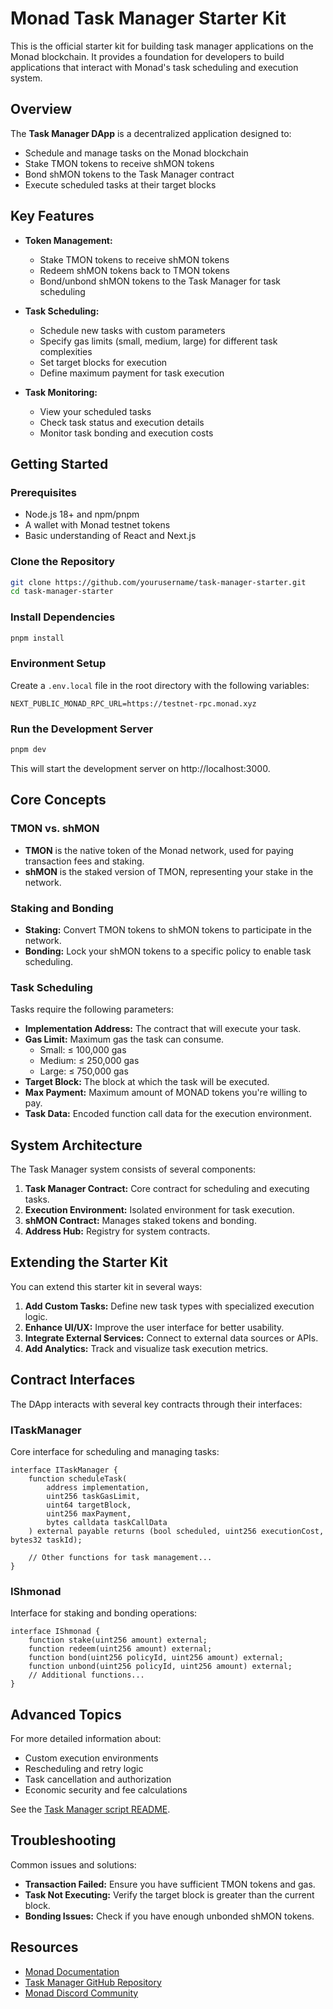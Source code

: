 # Monad Task Manager Starter Kit

This is the official starter kit for building task manager applications on the Monad blockchain. It provides a foundation for developers to build applications that interact with Monad's task scheduling and execution system.

## Overview

The **Task Manager DApp** is a decentralized application designed to:

- Schedule and manage tasks on the Monad blockchain
- Stake TMON tokens to receive shMON tokens
- Bond shMON tokens to the Task Manager contract
- Execute scheduled tasks at their target blocks

## Key Features

- **Token Management:**

  - Stake TMON tokens to receive shMON tokens
  - Redeem shMON tokens back to TMON tokens
  - Bond/unbond shMON tokens to the Task Manager for task scheduling

- **Task Scheduling:**

  - Schedule new tasks with custom parameters
  - Specify gas limits (small, medium, large) for different task complexities
  - Set target blocks for execution
  - Define maximum payment for task execution

- **Task Monitoring:**
  - View your scheduled tasks
  - Check task status and execution details
  - Monitor task bonding and execution costs

## Getting Started

### Prerequisites

- Node.js 18+ and npm/pnpm
- A wallet with Monad testnet tokens
- Basic understanding of React and Next.js

### Clone the Repository

```bash
git clone https://github.com/yourusername/task-manager-starter.git
cd task-manager-starter
```

### Install Dependencies

```bash
pnpm install
```

### Environment Setup

Create a `.env.local` file in the root directory with the following variables:

```
NEXT_PUBLIC_MONAD_RPC_URL=https://testnet-rpc.monad.xyz
```

### Run the Development Server

```bash
pnpm dev
```

This will start the development server on http://localhost:3000.

## Core Concepts

### TMON vs. shMON

- **TMON** is the native token of the Monad network, used for paying transaction fees and staking.
- **shMON** is the staked version of TMON, representing your stake in the network.

### Staking and Bonding

- **Staking:** Convert TMON tokens to shMON tokens to participate in the network.
- **Bonding:** Lock your shMON tokens to a specific policy to enable task scheduling.

### Task Scheduling

Tasks require the following parameters:

- **Implementation Address:** The contract that will execute your task.
- **Gas Limit:** Maximum gas the task can consume.
  - Small: ≤ 100,000 gas
  - Medium: ≤ 250,000 gas
  - Large: ≤ 750,000 gas
- **Target Block:** The block at which the task will be executed.
- **Max Payment:** Maximum amount of MONAD tokens you're willing to pay.
- **Task Data:** Encoded function call data for the execution environment.

## System Architecture

The Task Manager system consists of several components:

1. **Task Manager Contract:** Core contract for scheduling and executing tasks.
2. **Execution Environment:** Isolated environment for task execution.
3. **shMON Contract:** Manages staked tokens and bonding.
4. **Address Hub:** Registry for system contracts.

## Extending the Starter Kit

You can extend this starter kit in several ways:

1. **Add Custom Tasks:** Define new task types with specialized execution logic.
2. **Enhance UI/UX:** Improve the user interface for better usability.
3. **Integrate External Services:** Connect to external data sources or APIs.
4. **Add Analytics:** Track and visualize task execution metrics.

## Contract Interfaces

The DApp interacts with several key contracts through their interfaces:

### ITaskManager

Core interface for scheduling and managing tasks:

```solidity
interface ITaskManager {
    function scheduleTask(
        address implementation,
        uint256 taskGasLimit,
        uint64 targetBlock,
        uint256 maxPayment,
        bytes calldata taskCallData
    ) external payable returns (bool scheduled, uint256 executionCost, bytes32 taskId);

    // Other functions for task management...
}
```

### IShmonad

Interface for staking and bonding operations:

```solidity
interface IShmonad {
    function stake(uint256 amount) external;
    function redeem(uint256 amount) external;
    function bond(uint256 policyId, uint256 amount) external;
    function unbond(uint256 policyId, uint256 amount) external;
    // Additional functions...
}
```

## Advanced Topics

For more detailed information about:

- Custom execution environments
- Rescheduling and retry logic
- Task cancellation and authorization
- Economic security and fee calculations

See the [Task Manager script README](https://github.com/monad-labs/task-manager-script/blob/main/README.md).

## Troubleshooting

Common issues and solutions:

- **Transaction Failed:** Ensure you have sufficient TMON tokens and gas.
- **Task Not Executing:** Verify the target block is greater than the current block.
- **Bonding Issues:** Check if you have enough unbonded shMON tokens.

## Resources

- [Monad Documentation](https://docs.monad.xyz/)
- [Task Manager GitHub Repository](https://github.com/monad-labs/task-manager)
- [Monad Discord Community](https://discord.gg/monad)
